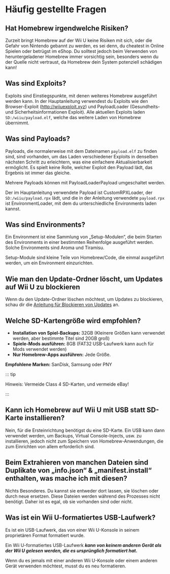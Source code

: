 # Häufig gestellte Fragen

## Hat Homebrew irgendwelche Risiken?

Zurzeit bringt Homebrew auf der Wii U keine Risiken mit sich, oder die Gefahr von Nintendo gebannt zu werden, es sei denn, du cheatest in Online Spielen oder betrügst im eShop. Du solltest jedoch beim Verwenden von heruntergeladener Homebrew immer vorsichtig sein, besonders wenn du der Quelle nicht vertraust, da Homebrew dein System potenziell schädigen kann!

## Was sind Exploits?

Exploits sind Einstiegspunkte, mit denen weiteres Homebrew ausgeführt werden kann. In der Hauptanleitung verwendest du Exploits wie den Browser-Exploit (http://wiiuexploit.xyz) und PayloadLoader (Gesundheits- und Sicherheitsinformationen Exploit). Alle aktuellen Exploits laden `SD:/wiiu/payload.elf`, welche das weitere Laden von Homebrew übernimmt.

## Was sind Payloads?

Payloads, die normalerweise mit dem Dateinamen `payload.elf` zu finden sind, sind vorhanden, um das Laden verschiedener Exploits in denselben nächsten Schritt zu erleichtern, was eine einfachere Aktualisierbarkeit ermöglicht. Es spielt keine Rolle, welcher Exploit den Payload lädt, das Ergebnis ist immer das gleiche.

Mehrere Payloads können mit PayloadLoaderPayload umgeschaltet werden.

Der im Hauptanleitung verwendete Payload ist CustomRPXLoader, der `SD:/wiiu/payload.rpx` lädt, und die in der Anleitung verwendete `payload.rpx` ist EnvironmentLoader, mit dem du unterschiedliche Environments laden kannst.

## Was sind Environments?

Ein Environment ist eine Sammlung von „Setup-Modulen“, die beim Starten des Environments in einer bestimmten Reihenfolge ausgeführt werden. Solche Environments sind Aroma und Tiramisu.

Setup-Module sind kleine Teile von Homebrew/Code, die einmal ausgeführt werden, um ein Environment einzurichten.

## Wie man den Update-Ordner löscht, um Updates auf Wii U zu blockieren

Wenn du den Update-Ordner löschen möchtest, um Updates zu blockieren, schau dir die [Anleitung für Blockieren von Updates](block-updates) an.

## Welche SD-Kartengröße wird empfohlen?

- **Installation von Spiel-Backups:** 32GB (Kleinere Größen kann verwendet werden, aber bestimmte Titel sind 20GB groß)
- **Spiele-Mods ausführen:** 8GB (FAT32 USB-Laufwerk kann auch für Mods verwendet werden)
- **Nur Homebrew-Apps ausführen:** Jede Größe.

**Empfohlene Marken:** SanDisk, Samsung oder PNY

::: tip

Hinweis: Vermeide Class 4 SD-Karten, und vermeide eBay!

:::

## Kann ich Homebrew auf Wii U mit USB statt SD-Karte installieren?

Nein, für die Ersteinrichtung benötigst du eine SD-Karte. Ein USB kann dann verwendet werden, um Backups, Virtual Console-Injects, usw. zu installieren, jedoch nicht zum Speichern von Homebrew-Anwendungen, die zum Einrichten von allem erforderlich sind.

## Beim Extrahieren von manchen Dateien sind Duplikate von „info.json“ & „manifest.install“ enthalten, was mache ich mit diesen?

Nichts Besonderes. Du kannst sie entweder dort lassen, sie löschen oder durch neue ersetzen. Diese Dateien werden während des Prozesses nicht benötigt. Daher ist es egal, ob sie vorhanden sind oder nicht.

## Was ist ein Wii U-formatiertes USB-Laufwerk?

Es ist ein USB-Laufwerk, das von einer Wii U-Konsole in seinem proprietären Format formatiert wurde.

Ein Wii U-formatiertes USB-Laufwerk _**kann von keinem anderen Gerät als der Wii U gelesen werden, die es ursprünglich formatiert hat.**_

Wenn du es jemals mit einer anderen Wii U-Konsole oder einem anderen Gerät verwenden möchtest, musst du es neu formatieren.
